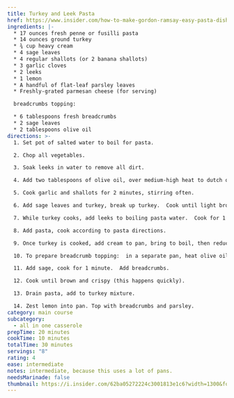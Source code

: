 ```yaml
---
title: Turkey and Leek Pasta
href: https://www.insider.com/how-to-make-gordon-ramsay-easy-pasta-dish-2022-10
ingredients: |-
  * 17 ounces fresh penne or fusilli pasta 
  * 14 ounces ground turkey 
  * ¾ cup heavy cream 
  * 4 sage leaves 
  * 4 regular shallots (or 2 banana shallots) 
  * 3 garlic cloves 
  * 2 leeks
  * 1 lemon 
  * A handful of flat-leaf parsley leaves 
  * Freshly-grated parmesan cheese (for serving) 

  breadcrumbs topping:

  * 6 tablespoons fresh breadcrumbs 
  * 2 sage leaves 
  * 2 tablespoons olive oil
directions: >-
  1. S﻿et pot of salted water to boil for pasta.

  2. C﻿hop all vegetables.

  3. Soak leeks in water to remove all dirt. 

  4. Add two tablespoons of olive oil, over medium-high heat to dutch oven.

  5. C﻿ook garlic and shallots for 2 minutes, stirring often.

  6. A﻿dd sage leaves and turkey, break up turkey.  Cook until light brown (about 4 minutes).

  7. W﻿hile turkey cooks, add leeks to boiling pasta water.  Cook for 1 minute.  

  8. A﻿dd pasta, cook according to pasta directions.

  9. O﻿nce turkey is cooked, add cream to pan, bring to boil, then reduce to simmer until pasta is ready.

  10. T﻿o prepare breadcrumb topping:  in a separate pan, heat olive oil.

  11. A﻿dd sage, cook for 1 minute.  Add breadcrumbs.

  12. C﻿ook until brown and crispy (this happens quickly).

  13. D﻿rain pasta, add to turkey mixture.

  14. Z﻿est lemon into pan. Top with breadcrumbs and parsley.
category: main course
subcategory:
  - all in one casserole
prepTime: 20 minutes
cookTime: 10 minutes
totalTime: 30 minutes
servings: "8"
rating: 4
ease: intermediate
notes: i﻿ntermediate, because this uses a lot of pans.
needsMarinade: false
thumbnail: https://i.insider.com/62ba05272224c3001813e1c6?width=1300&format=jpeg&auto=webp
---
```

